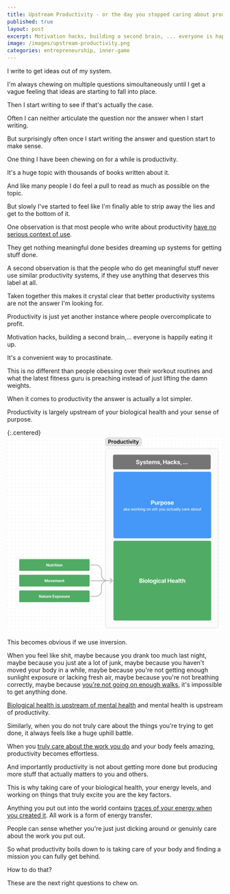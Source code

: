```yaml
---
title: Upstream Productivity - or the day you stopped caring about productivity advice
published: true
layout: post
excerpt: Motivation hacks, building a second brain, ... everyone is happily eating it up.
image: /images/upstream-productivity.png
categories: entrepreneurship, inner-game
---
```


I write to get ideas out of my system.

I'm always chewing on multiple questions simoultaneously until I get a vague feeling that ideas are starting to fall into place.

Then I start writing to see if that's actually the case.

Often I can neither articulate the question nor the answer when I start writing.

But surprisingly often once I start writing the answer and question start to make sense.

One thing I have been chewing on for a while is productivity.

It's a huge topic with thousands of books written about it.

And like many people I do feel a pull to read as much as possible on the topic.

But slowly I've started to feel like I'm finally able to strip away the lies and get to the bottom of it.

One observation is that most people who write about productivity [have no serious context of use](https://notes.andymatuschak.org/z51q8prEJzs5Jqa5WPThYoV).

They get nothing meaningful done besides dreaming up systems for getting stuff done.

A second observation is that the people who do get meaningful stuff never use similar productivity systems, if they use anything that deserves this label at all.

Taken together this makes it crystal clear that better productivity systems are not the answer I'm looking for.

Productivity is just yet another instance where people overcomplicate to profit.

Motivation hacks, building a second brain,... everyone is happily eating it up. 

It's a convenient way to procastinate.

This is no different than people obessing over their workout routines and what the latest fitness guru is preaching instead of just lifting the damn weights.

When it comes to productivity the answer is actually a lot simpler.

Productivity is largely upstream of your biological health and your sense of purpose.

{:.centered}
![](/images/upstream_productivity2.png)

This becomes obvious if we use inversion.

When you feel like shit, maybe because you drank too much last night, maybe because you just ate a lot of junk, maybe because you haven't moved your body in a while, maybe because you're not getting enough sunlight exposure or lacking fresh air, maybe because you're not breathing correctly, maybe because [you're not going on enough walks](https://www.charlottegrysolle.com/the-most-underrated-brain-exercise/), it's impossible to get anything done.

[Biological health is upstream of mental health](https://justinmares.substack.com/p/the-next-episode-53) and mental health is upstream of productivity.

Similarly, when you do not truly care about the things you're trying to get done, it always feels like a huge uphill battle.

When you [truly care about the work you do](https://jakobgreenfeld.com/way-of-man-deida) and your body feels amazing, productivity becomes effortless.

And importantly productivity is not about getting more done but producing more stuff that actually matters to you and others.

This is why taking care of your biological health, your energy levels, and working on things that truly excite you are the key factors.

Anything you put out into the world contains [traces of your energy when you created it](https://www.youtube.com/watch?v=3TNm8MJXKfc). All work is a form of energy transfer.

People can sense whether you're just just dicking around or genuinly care about the work you put out.

So what productivity boils down to is taking care of your body and finding a mission you can fully get behind.

How to do that?

These are the next right questions to chew on.